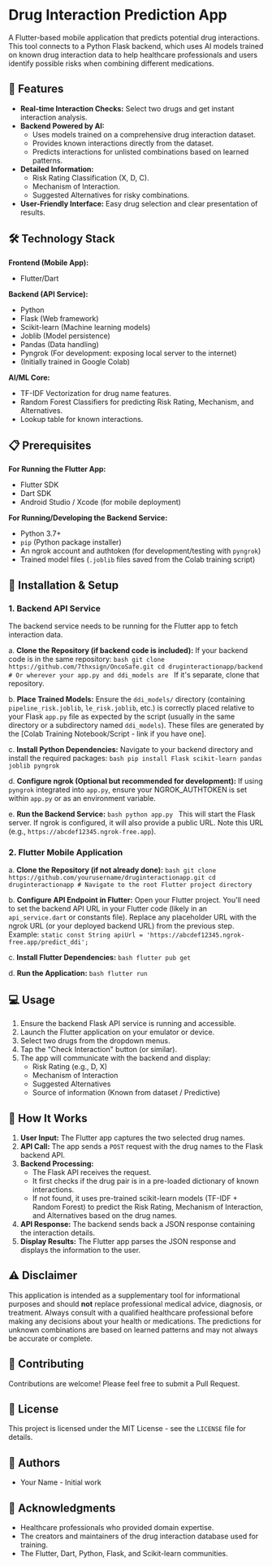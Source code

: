 # Drug Interaction Prediction App

A Flutter-based mobile application that predicts potential drug interactions. This tool connects to a Python Flask backend, which uses AI models trained on known drug interaction data to help healthcare professionals and users identify possible risks when combining different medications.

## 🚀 Features

-   **Real-time Interaction Checks:** Select two drugs and get instant interaction analysis.
-   **Backend Powered by AI:**
    -   Uses models trained on a comprehensive drug interaction dataset.
    -   Provides known interactions directly from the dataset.
    -   Predicts interactions for unlisted combinations based on learned patterns.
-   **Detailed Information:**
    -   Risk Rating Classification (X, D, C).
    -   Mechanism of Interaction.
    -   Suggested Alternatives for risky combinations.
-   **User-Friendly Interface:** Easy drug selection and clear presentation of results.

## 🛠️ Technology Stack

**Frontend (Mobile App):**
-   Flutter/Dart

**Backend (API Service):**
-   Python
-   Flask (Web framework)
-   Scikit-learn (Machine learning models)
-   Joblib (Model persistence)
-   Pandas (Data handling)
-   Pyngrok (For development: exposing local server to the internet)
-   (Initially trained in Google Colab)

**AI/ML Core:**
-   TF-IDF Vectorization for drug name features.
-   Random Forest Classifiers for predicting Risk Rating, Mechanism, and Alternatives.
-   Lookup table for known interactions.

## 📋 Prerequisites

**For Running the Flutter App:**
-   Flutter SDK
-   Dart SDK
-   Android Studio / Xcode (for mobile deployment)

**For Running/Developing the Backend Service:**
-   Python 3.7+
-   `pip` (Python package installer)
-   An ngrok account and authtoken (for development/testing with `pyngrok`)
-   Trained model files (`.joblib` files saved from the Colab training script)

## 🔧 Installation & Setup

### 1. Backend API Service

The backend service needs to be running for the Flutter app to fetch interaction data.

   a. **Clone the Repository (if backend code is included):**
      If your backend code is in the same repository:
      ```bash
      git clone https://github.com/7thxsign/OncoSafe.git
      cd druginteractionapp/backend # Or wherever your app.py and ddi_models are
      ```
      If it's separate, clone that repository.

   b. **Place Trained Models:**
      Ensure the `ddi_models/` directory (containing `pipeline_risk.joblib`, `le_risk.joblib`, etc.) is correctly placed relative to your Flask `app.py` file as expected by the script (usually in the same directory or a subdirectory named `ddi_models`). These files are generated by the [Colab Training Notebook/Script - link if you have one].

   c. **Install Python Dependencies:**
      Navigate to your backend directory and install the required packages:
      ```bash
      pip install Flask scikit-learn pandas joblib pyngrok
      ```

   d. **Configure ngrok (Optional but recommended for development):**
      If using `pyngrok` integrated into `app.py`, ensure your NGROK_AUTHTOKEN is set within `app.py` or as an environment variable.

   e. **Run the Backend Service:**
      ```bash
      python app.py
      ```
      This will start the Flask server. If ngrok is configured, it will also provide a public URL. Note this URL (e.g., `https://abcdef12345.ngrok-free.app`).

### 2. Flutter Mobile Application

   a. **Clone the Repository (if not already done):**
      ```bash
      git clone https://github.com/yourusername/druginteractionapp.git
      cd druginteractionapp # Navigate to the root Flutter project directory
      ```

   b. **Configure API Endpoint in Flutter:**
      Open your Flutter project. You'll need to set the backend API URL in your Flutter code (likely in an `api_service.dart` or constants file).
      Replace any placeholder URL with the ngrok URL (or your deployed backend URL) from the previous step.
      Example: `static const String apiUrl = 'https://abcdef12345.ngrok-free.app/predict_ddi';`

   c. **Install Flutter Dependencies:**
      ```bash
      flutter pub get
      ```

   d. **Run the Application:**
      ```bash
      flutter run
      ```

## 💻 Usage

1.  Ensure the backend Flask API service is running and accessible.
2.  Launch the Flutter application on your emulator or device.
3.  Select two drugs from the dropdown menus.
4.  Tap the "Check Interaction" button (or similar).
5.  The app will communicate with the backend and display:
    -   Risk Rating (e.g., D, X)
    -   Mechanism of Interaction
    -   Suggested Alternatives
    -   Source of information (Known from dataset / Predictive)

## 🤖 How It Works

1.  **User Input:** The Flutter app captures the two selected drug names.
2.  **API Call:** The app sends a `POST` request with the drug names to the Flask backend API.
3.  **Backend Processing:**
    -   The Flask API receives the request.
    -   It first checks if the drug pair is in a pre-loaded dictionary of known interactions.
    -   If not found, it uses pre-trained scikit-learn models (TF-IDF + Random Forest) to predict the Risk Rating, Mechanism of Interaction, and Alternatives based on the drug names.
4.  **API Response:** The backend sends back a JSON response containing the interaction details.
5.  **Display Results:** The Flutter app parses the JSON response and displays the information to the user.

## ⚠️ Disclaimer

This application is intended as a supplementary tool for informational purposes and should **not** replace professional medical advice, diagnosis, or treatment. Always consult with a qualified healthcare professional before making any decisions about your health or medications. The predictions for unknown combinations are based on learned patterns and may not always be accurate or complete.

## 🤝 Contributing

Contributions are welcome! Please feel free to submit a Pull Request.

## 📝 License

This project is licensed under the MIT License - see the `LICENSE` file for details.

## 👥 Authors

-   Your Name - Initial work

## 🙏 Acknowledgments

-   Healthcare professionals who provided domain expertise.
-   The creators and maintainers of the drug interaction database used for training.
-   The Flutter, Dart, Python, Flask, and Scikit-learn communities.
